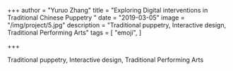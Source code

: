 +++
author = "Yuruo Zhang"
title = "Exploring Digital interventions in Traditional Chinese Puppetry "
date = "2019-03-05"
image = "/img/project/5.jpg"
description = "Traditional puppetry, Interactive design, Traditional Performing Arts"
tags = [
    "emoji",
]

+++


Traditional puppetry, Interactive design, Traditional Performing Arts